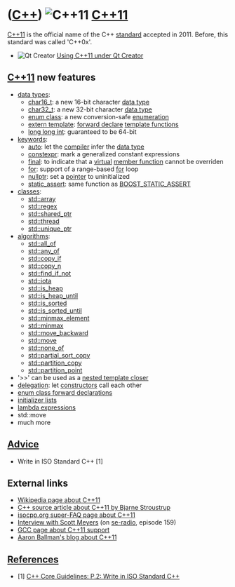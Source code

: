 # ([C++](Cpp.md)) ![C++11](PicCpp11.png) [C++11](Cpp11.md)

[C++11](Cpp11.md) is the official name of the C++ [standard](CppStandard.md) accepted in 2011. Before, this standard was
called 'C++0x'.

 * ![Qt Creator](PicQtCreator.png) [Using C++11 under Qt Creator](CppQtCpp11.md)

## [C++11](Cpp11.md) new features

-   [data types](CppDataType.md):
    -   [char16_t](CppChar16_t.md): a new 16-bit character [data
        type](CppDataType.md)
    -   [char32_t](CppChar32_t.md): a new 32-bit character [data
        type](CppDataType.md)
    -   [enum class](CppEnumClass.md): a new conversion-safe
        [enumeration](CppEnum.md)
    -   [extern template](CppExternTemplate.md): [forward
        declare](CppForwardDeclaration.md) [template
        functions](CppTemplateFunction.md)
    -   [long long int](CppLongLongInt.md): guaranteed to be 64-bit
-   [keywords](CppKeyword.md):
    -   [auto](CppAuto.md): let the [compiler](CppCompiler.md) infer
        the [data type](CppDataType.md)
    -   [constexpr](CppConstexpr.md): mark a generalized constant
        expressions
    -   [final](CppFinal.md): to indicate that a
        [virtual](CppVirtual.md) [member
        function](CppMemberFunction.md) cannot be overriden
    -   [for](CppFor.md): support of a range-based [for](CppFor.md)
        loop
    -   [nullptr](CppNullptr.md): set a [pointer](CppPointer.md) to
        uninitialized
    -   [static_assert](CppStatic_assert.md): same function as
        [BOOST_STATIC_ASSERT](CppBOOST_STATIC_ASSERT.md)
-   [classes](CppClass.md):
    -   [std::array](CppArray.md)
    -   [std::regex](CppRegex.md)
    -   [std::shared_ptr](CppShared_ptr.md)
    -   [std::thread](CppThread.md)
    -   [std::unique_ptr](CppStdUnique_ptr.md)
-   [algorithms](CppAlgorithm.md):
    -   [std::all_of](CppStdAll_of.md)
    -   [std::any_of](CppStdAny_of.md)
    -   [std::copy_if](CppCopy_if.md)
    -   [std::copy_n](CppStdCopy_n.md)
    -   [std::find_if_not](CppStdFind_if_not.md)
    -   [std::iota](CppIota.md)
    -   [std::is_heap](CppStdIs_heap.md)
    -   [std::is_heap_until](CppStdIs_heap_until.md)
    -   [std::is_sorted](CppStdIs_sorted.md)
    -   [std::is_sorted_until](CppStdIs_sorted_until.md)
    -   [std::minmax_element](CppStdMinmax_element.md)
    -   [std::minmax](CppStdMinmax.md)
    -   [std::move_backward](CppStdMove_backward.md)
    -   [std::move](CppStdMove.md)
    -   [std::none_of](CppStdNone_of.md)
    -   [std::partial_sort_copy](CppStdPartial_sort_copy.md)
    -   [std::partition_copy](CppStdPartition_copy.md)
    -   [std::partition_point](CppStdPartition_point.md)
-   '&gt;&gt;' can be used as a [nested template
    closer](CppNestedTemplateCloser.md)
-   [delegation](CppDelegation.md): let
    [constructors](CppConstructor.md) call each other
-   [enum class forward
    declarations](CppEnumClassForwardDeclaration.md)
-   [initializer lists](CppInitializerList.md)
-   [lambda expressions](CppLambdaExpression.md)
-   std::move
-   much more


## [Advice](CppAdvice.md)

 * Write in ISO Standard C++ [1]

## External links

 * [Wikipedia page about C++11](http://en.wikipedia.org/wiki/C%2B%2B0x)
 * [C++ source article about C++11 by Bjarne Stroustrup](http://www.artima.com/cppsource/cpp0x.html)
 * [isocpp.org super-FAQ page about C++11](https://isocpp.org/wiki/faq/cpp11)
 * [Interview with Scott Meyers](http://media.libsyn.com/media/seradio/seradio-episode159-cPlusPlus0x.mp3) (on [se-radio](http://www.se-radio.net), episode 159)
 * [GCC page about C++11 support](http://gcc.gnu.org/projects/cxx0x.html)
 * [Aaron Ballman's blog about C++11](http://blog.aaronballman.com/tag/c0x)

## [References](CppReferences.md)

 * [1] [C++ Core Guidelines: P.2: Write in ISO Standard C++](https://github.com/isocpp/CppCoreGuidelines/blob/master/CppCoreGuidelines.md#p2-write-in-iso-standard-c)
